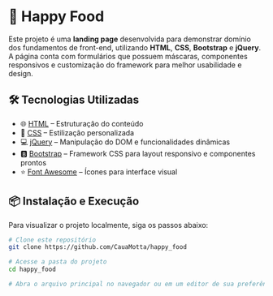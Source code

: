 # 🚀 Happy Food

Este projeto é uma **landing page** desenvolvida para demonstrar domínio dos fundamentos de front-end, utilizando **HTML**, **CSS**, **Bootstrap** e **jQuery**.  
A página conta com formulários que possuem máscaras, componentes responsivos e customização do framework para melhor usabilidade e design.

## 🛠️ Tecnologias Utilizadas

- 🌐 [HTML](https://developer.mozilla.org/pt-BR/docs/Web/HTML) – Estruturação do conteúdo
- 🎨 [CSS](https://developer.mozilla.org/pt-BR/docs/Web/CSS) – Estilização personalizada
- 💻 [jQuery](https://jquery.com/) – Manipulação do DOM e funcionalidades dinâmicas
- 🅱️ [Bootstrap](https://getbootstrap.com/) – Framework CSS para layout responsivo e componentes prontos
- ⭐ [Font Awesome](https://fontawesome.com/) – Ícones para interface visual

## 📦 Instalação e Execução

Para visualizar o projeto localmente, siga os passos abaixo:

```sh
# Clone este repositório
git clone https://github.com/CauaMotta/happy_food

# Acesse a pasta do projeto
cd happy_food

# Abra o arquivo principal no navegador ou em um editor de sua preferência
